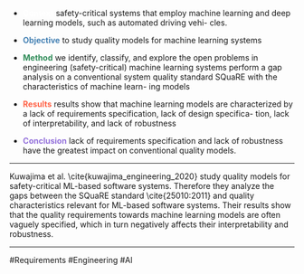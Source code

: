 - <span style="color:white">**Context**</span> safety-critical systems that employ machine learning and deep learning models, such as automated driving vehi- cles. 

- <span style="color:steelblue">**Objective**</span> to study quality models for machine learning systems 

- <span style="color:seagreen">**Method**</span> we identify, classify, and explore the open problems in engineering (safety-critical) machine learning systems perform a gap analysis on a conventional system quality standard SQuaRE with the characteristics of machine learn- ing models 

- <span style="color:Tomato">**Results**</span> results show that machine learning models are characterized by a lack of requirements specification, lack of design specifica- tion, lack of interpretability, and lack of robustness 

- <span style="color:MediumPurple">**Conclusion**</span> lack of requirements specification and lack of robustness have the greatest impact on conventional quality models. 

---
> 
Kuwajima et al. \cite{kuwajima_engineering_2020} study quality models for safety-critical ML-based software systems. Therefore they analyze the gaps between the SQuaRE standard \cite{25010:2011} and quality characteristics relevant for ML-based software systems. Their results show that the quality requirements towards machine learning models are often vaguely specified, which in turn negatively affects their interpretability and robustness.

---

#Requirements #Engineering #Al 

